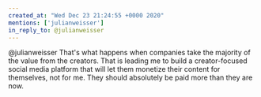```yaml
---
created_at: "Wed Dec 23 21:24:55 +0000 2020"
mentions: ['julianweisser']
in_reply_to: @julianweisser
---
```


@julianweisser That's what happens when companies take the majority of the value from the creators. That is leading me to build a creator-focused social media platform that will let them monetize their content for themselves, not for me. They should absolutely be paid more than they are now.